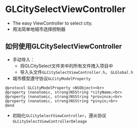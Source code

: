 GLCitySelectViewController
==============================
* The easy ViewController to select city.<br/>
* 用法简单地城市选择控制器


如何使用GLCitySelectViewController
-------------------------------------------
* 手动导入：
    * 将GLCitySelect文件夹中的所有文件拽入项目中
    * 导入头文件`GLCitySelectViewController.h`， `GLGlobal.h`
* 城市模型遵守协议`GLCityModelProperty`<br>
```
@protocol GLCityModelProperty <NSObject><br>
@property (nonatomic, strong)NSString *cityName;<br>
@property (nonatomic, strong)NSString *province;<br>
@property (nonatomic, strong)NSString *pinyin;<br>
@end
```
* 初始化`GLCitySelectViewController`，遵从协议`GLCitySelectViewControllerDeleage`
